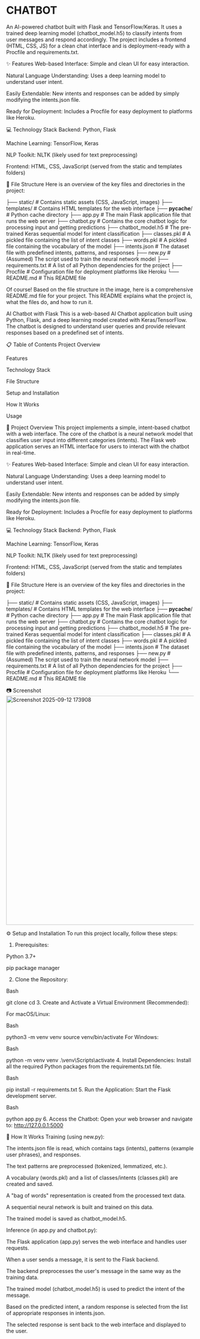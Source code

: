 # CHATBOT
An AI-powered chatbot built with Flask and TensorFlow/Keras. It uses a trained deep learning model (chatbot_model.h5) to classify intents from user messages and respond accordingly. The project includes a frontend (HTML, CSS, JS) for a clean chat interface and is deployment-ready with a Procfile and requirements.txt.

✨ Features
Web-based Interface: Simple and clean UI for easy interaction.

Natural Language Understanding: Uses a deep learning model to understand user intent.

Easily Extendable: New intents and responses can be added by simply modifying the intents.json file.

Ready for Deployment: Includes a Procfile for easy deployment to platforms like Heroku.

💻 Technology Stack
Backend: Python, Flask

Machine Learning: TensorFlow, Keras

NLP Toolkit: NLTK (likely used for text preprocessing)

Frontend: HTML, CSS, JavaScript (served from the static and templates folders)

📂 File Structure
Here is an overview of the key files and directories in the project:

├── static/              # Contains static assets (CSS, JavaScript, images)
├── templates/           # Contains HTML templates for the web interface
├── __pycache__/         # Python cache directory
├── app.py               # The main Flask application file that runs the web server
├── chatbot.py           # Contains the core chatbot logic for processing input and getting predictions
├── chatbot_model.h5     # The pre-trained Keras sequential model for intent classification
├── classes.pkl          # A pickled file containing the list of intent classes
├── words.pkl            # A pickled file containing the vocabulary of the model
├── intents.json         # The dataset file with predefined intents, patterns, and responses
├── new.py               # (Assumed) The script used to train the neural network model
├── requirements.txt     # A list of all Python dependencies for the project
├── Procfile             # Configuration file for deployment platforms like Heroku
└── README.md            # This README file


Of course! Based on the file structure in the image, here is a comprehensive README.md file for your project. This README explains what the project is, what the files do, and how to run it.

AI Chatbot with Flask
This is a web-based AI Chatbot application built using Python, Flask, and a deep learning model created with Keras/TensorFlow. The chatbot is designed to understand user queries and provide relevant responses based on a predefined set of intents.

📋 Table of Contents
Project Overview

Features

Technology Stack

File Structure

Setup and Installation

How It Works

Usage

📝 Project Overview
This project implements a simple, intent-based chatbot with a web interface. The core of the chatbot is a neural network model that classifies user input into different categories (intents). The Flask web application serves an HTML interface for users to interact with the chatbot in real-time.

✨ Features
Web-based Interface: Simple and clean UI for easy interaction.

Natural Language Understanding: Uses a deep learning model to understand user intent.

Easily Extendable: New intents and responses can be added by simply modifying the intents.json file.

Ready for Deployment: Includes a Procfile for easy deployment to platforms like Heroku.

💻 Technology Stack
Backend: Python, Flask

Machine Learning: TensorFlow, Keras

NLP Toolkit: NLTK (likely used for text preprocessing)

Frontend: HTML, CSS, JavaScript (served from the static and templates folders)

📂 File Structure
Here is an overview of the key files and directories in the project:

├── static/              # Contains static assets (CSS, JavaScript, images)
├── templates/           # Contains HTML templates for the web interface
├── __pycache__/         # Python cache directory
├── app.py               # The main Flask application file that runs the web server
├── chatbot.py           # Contains the core chatbot logic for processing input and getting predictions
├── chatbot_model.h5     # The pre-trained Keras sequential model for intent classification
├── classes.pkl          # A pickled file containing the list of intent classes
├── words.pkl            # A pickled file containing the vocabulary of the model
├── intents.json         # The dataset file with predefined intents, patterns, and responses
├── new.py               # (Assumed) The script used to train the neural network model
├── requirements.txt     # A list of all Python dependencies for the project
├── Procfile             # Configuration file for deployment platforms like Heroku
└── README.md            # This README file

📷 Screenshot
<img width="536" height="616" alt="Screenshot 2025-09-12 173908" src="https://github.com/user-attachments/assets/4814de02-7dce-4f46-a2f4-f02fba19ffd3" />



⚙️ Setup and Installation
To run this project locally, follow these steps:

1. Prerequisites:

Python 3.7+

pip package manager

2. Clone the Repository:

Bash

git clone <your-repository-url>
cd <repository-directory>
3. Create and Activate a Virtual Environment (Recommended):

For macOS/Linux:

Bash

python3 -m venv venv
source venv/bin/activate
For Windows:

Bash

python -m venv venv
.\venv\Scripts\activate
4. Install Dependencies:
Install all the required Python packages from the requirements.txt file.

Bash

pip install -r requirements.txt
5. Run the Application:
Start the Flask development server.

Bash

python app.py
6. Access the Chatbot:
Open your web browser and navigate to:
http://127.0.0.1:5000

🧠 How It Works
Training (using new.py):

The intents.json file is read, which contains tags (intents), patterns (example user phrases), and responses.

The text patterns are preprocessed (tokenized, lemmatized, etc.).

A vocabulary (words.pkl) and a list of classes/intents (classes.pkl) are created and saved.

A "bag of words" representation is created from the processed text data.

A sequential neural network is built and trained on this data.

The trained model is saved as chatbot_model.h5.

Inference (in app.py and chatbot.py):

The Flask application (app.py) serves the web interface and handles user requests.

When a user sends a message, it is sent to the Flask backend.

The backend preprocesses the user's message in the same way as the training data.

The trained model (chatbot_model.h5) is used to predict the intent of the message.

Based on the predicted intent, a random response is selected from the list of appropriate responses in intents.json.

The selected response is sent back to the web interface and displayed to the user.
